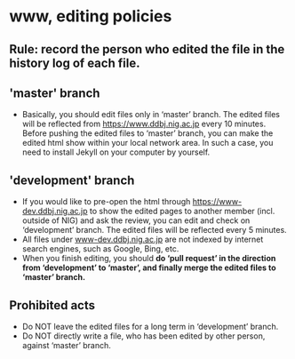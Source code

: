 # www, editing policies
## Rule: record the person who edited the file in the history log of each file.

## 'master' branch
* Basically, you should edit files only in ‘master’ branch. The edited files will be reflected from https://www.ddbj.nig.ac.jp every 10 minutes.
Before pushing the edited files to ‘master’ branch, you can make the edited html show within your local network area. In such a case, you need to install Jekyll on your computer by yourself.

## 'development' branch
* If you would like to pre-open the html through https://www-dev.ddbj.nig.ac.jp to show the edited pages to another member (incl. outside of NIG) and ask the review, you can edit and check on ‘development’ branch. The edited files will be reflected every 5 minutes. 
* All files under www-dev.ddbj.nig.ac.jp are not indexed by internet search engines, such as Google, Bing, etc.
* When you finish editing, you should **do ‘pull request’ in the direction from ‘development’ to ‘master’, and finally merge the edited files to ‘master’ branch.**

## Prohibited acts
* Do NOT leave the edited files for a long term in ‘development’ branch. 
* Do NOT directly write a file, who has been edited by other person, against ‘master’ branch.
